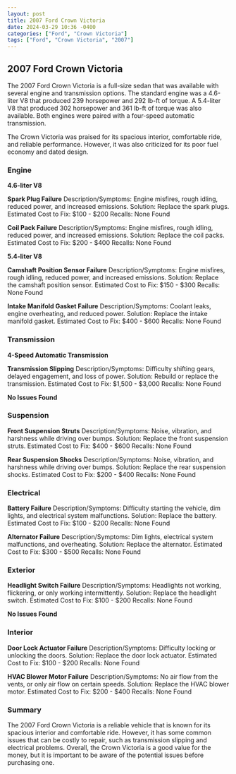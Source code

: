 ```yaml
---
layout: post
title: 2007 Ford Crown Victoria
date: 2024-03-29 10:36 -0400
categories: ["Ford", "Crown Victoria"]
tags: ["Ford", "Crown Victoria", "2007"]
---
```

## 2007 Ford Crown Victoria

The 2007 Ford Crown Victoria is a full-size sedan that was available with several engine and transmission options. The standard engine was a 4.6-liter V8 that produced 239 horsepower and 292 lb-ft of torque. A 5.4-liter V8 that produced 302 horsepower and 361 lb-ft of torque was also available. Both engines were paired with a four-speed automatic transmission.

The Crown Victoria was praised for its spacious interior, comfortable ride, and reliable performance. However, it was also criticized for its poor fuel economy and dated design.

### Engine

**4.6-liter V8**

**Spark Plug Failure**
Description/Symptoms: Engine misfires, rough idling, reduced power, and increased emissions.
Solution: Replace the spark plugs.
Estimated Cost to Fix: $100 - $200
Recalls: None Found

**Coil Pack Failure**
Description/Symptoms: Engine misfires, rough idling, reduced power, and increased emissions.
Solution: Replace the coil packs.
Estimated Cost to Fix: $200 - $400
Recalls: None Found

**5.4-liter V8**

**Camshaft Position Sensor Failure**
Description/Symptoms: Engine misfires, rough idling, reduced power, and increased emissions.
Solution: Replace the camshaft position sensor.
Estimated Cost to Fix: $150 - $300
Recalls: None Found

**Intake Manifold Gasket Failure**
Description/Symptoms: Coolant leaks, engine overheating, and reduced power.
Solution: Replace the intake manifold gasket.
Estimated Cost to Fix: $400 - $600
Recalls: None Found

### Transmission

**4-Speed Automatic Transmission**

**Transmission Slipping**
Description/Symptoms: Difficulty shifting gears, delayed engagement, and loss of power.
Solution: Rebuild or replace the transmission.
Estimated Cost to Fix: $1,500 - $3,000
Recalls: None Found

**No Issues Found**

### Suspension

**Front Suspension Struts**
Description/Symptoms: Noise, vibration, and harshness while driving over bumps.
Solution: Replace the front suspension struts.
Estimated Cost to Fix: $400 - $600
Recalls: None Found

**Rear Suspension Shocks**
Description/Symptoms: Noise, vibration, and harshness while driving over bumps.
Solution: Replace the rear suspension shocks.
Estimated Cost to Fix: $200 - $400
Recalls: None Found

### Electrical

**Battery Failure**
Description/Symptoms: Difficulty starting the vehicle, dim lights, and electrical system malfunctions.
Solution: Replace the battery.
Estimated Cost to Fix: $100 - $200
Recalls: None Found

**Alternator Failure**
Description/Symptoms: Dim lights, electrical system malfunctions, and overheating.
Solution: Replace the alternator.
Estimated Cost to Fix: $300 - $500
Recalls: None Found

### Exterior

**Headlight Switch Failure**
Description/Symptoms: Headlights not working, flickering, or only working intermittently.
Solution: Replace the headlight switch.
Estimated Cost to Fix: $100 - $200
Recalls: None Found

**No Issues Found**

### Interior

**Door Lock Actuator Failure**
Description/Symptoms: Difficulty locking or unlocking the doors.
Solution: Replace the door lock actuator.
Estimated Cost to Fix: $100 - $200
Recalls: None Found

**HVAC Blower Motor Failure**
Description/Symptoms: No air flow from the vents, or only air flow on certain speeds.
Solution: Replace the HVAC blower motor.
Estimated Cost to Fix: $200 - $400
Recalls: None Found

### Summary

The 2007 Ford Crown Victoria is a reliable vehicle that is known for its spacious interior and comfortable ride. However, it has some common issues that can be costly to repair, such as transmission slipping and electrical problems. Overall, the Crown Victoria is a good value for the money, but it is important to be aware of the potential issues before purchasing one.
